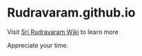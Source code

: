 # Rudravaram.github.io

Visit [Sri Rudravaram Wiki](https://github.com/Rudravaram/Rudravaram.github.io/wiki) to learn more

Appreciate your time. 
